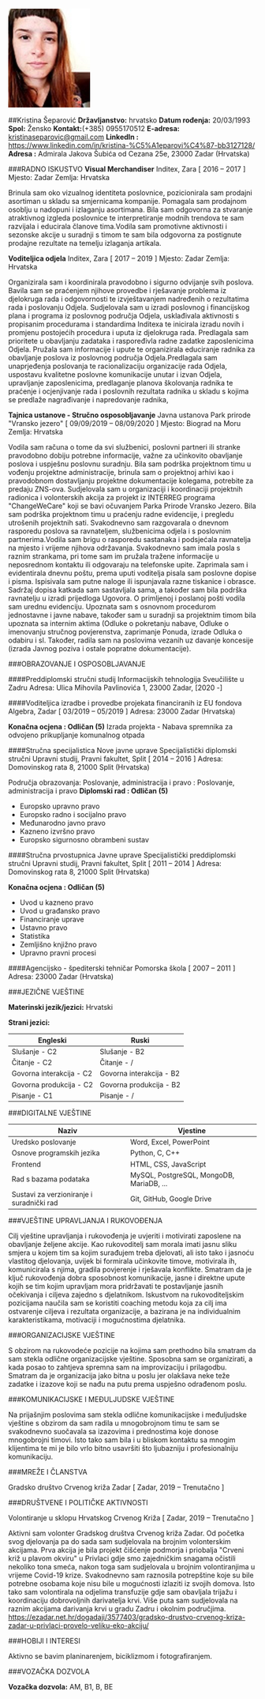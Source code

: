 ![Opis slike](Slika.img/me.jpeg)


##Kristina Šeparović
**Državljanstvo:** hrvatsko
**Datum rođenja:** 20/03/1993
**Spol:** Žensko
**Kontakt:**(+385) 0955170512
**E-adresa:** kristinaseparovic@gmail.com
**LinkedIn :** https://www.linkedin.com/in/kristina-%C5%A1eparovi%C4%87-bb3127128/
**Adresa :** Admirala Jakova Šubića od Cezana 25e, 23000 Zadar (Hrvatska) 


###RADNO ISKUSTVO
**Visual Merchandiser**
Inditex, Zara [ 2016 – 2017 ]
Mjesto: Zadar
Zemlja: Hrvatska

Brinula sam oko vizualnog identiteta poslovnice, pozicionirala sam prodajni asortiman u skladu sa smjernicama kompanije. Pomagala sam prodajnom osoblju u nadopuni i izlaganju asortimana. Bila sam odgovorna za stvaranje atraktivnog izgleda poslovnice te interpretiranje modnih trendova te sam razvijala i educirala članove tima.Vodila sam promotivne aktivnosti i sezonske akcije u suradnji s timom te sam bila odgovorna za postignute prodajne rezultate na temelju izlaganja artikala.


**Voditeljica odjela**
Inditex, Zara [ 2017 – 2019 ]
Mjesto: Zadar
Zemlja: Hrvatska

Organizirala sam i koordinirala pravodobno i sigurno odvijanje svih poslova. Bavila sam se praćenjem njihove provedbe i rješavanje problema iz djelokruga rada i odgovornosti te izvještavanjem nadređenih o rezultatima rada i poslovanju Odjela. Sudjelovala sam u izradi poslovnog i financijskog plana i programa iz poslovnog područja Odjela, usklađivala aktivnosti s propisanim procedurama i standardima Inditexa te inicirala izradu novih i promjenu postojećih procedura i uputa iz djelokruga rada. Predlagala sam prioritete u obavljanju zadataka i raspoređivla radne zadatke zaposlenicima Odjela. Pružala sam informacije i upute te organizirala educiranje
radnika za obavljanje poslova iz poslovnog područja Odjela.Predlagala sam unaprjeđenja poslovanja te racionalizaciju organizacije rada Odjela, uspostavu kvalitetne poslovne komunikacije unutar i izvan Odjela, upravljanje zaposlenicima, predlaganje planova školovanja radnika te praćenje i ocjenjivanje rada i poslovnih rezultata radnika u skladu s kojima se predlaže nagrađivanje i napredovanje radnika,


**Tajnica ustanove - Stručno osposobljavanje**
Javna ustanova Park prirode "Vransko jezero" [ 09/09/2019 – 08/09/2020 ]
Mjesto: Biograd na Moru
Zemlja: Hrvatska

Vodila sam računa o tome da svi službenici, poslovni partneri ili stranke pravodobno dobiju potrebne informacije, važne za učinkovito obavljanje poslova i uspješnu poslovnu suradnju. Bila sam podrška projektnom timu u vođenju projektne administracije, brinula sam o projektnoj arhivi kao i pravodobnom dostavljanju projektne dokumentacije kolegama, potrebite za predaju ZNS-ova. Sudjelovala sam u organizaciji i koordinaciji projektnih radionica i volonterskih akcija za projekt iz INTERREG programa "ChangeWeCare" koji se bavi očuvanjem Parka Prirode Vransko Jezero. Bila sam podrška projektnom timu u praćenju radne evidencije, i pregledu utrošenih projektnih sati. Svakodnevno sam razgovarala o dnevnom rasporedu poslova sa ravnateljem, službenicima odjela i s poslovnim partnerima.Vodila sam brigu o rasporedu sastanaka i podsjećala ravnatelja na mjesto i vrijeme njihova održavanja. Svakodnevno sam imala posla s raznim strankama, pri tome sam im pružala tražene informacije u neposrednom kontaktu ili odgovaraju na telefonske upite. Zaprimala sam i evidentirala dnevnu poštu, prema uputi voditelja pisala sam poslovne dopise i pisma. Ispisivala sam putne naloge ili ispunjavala razne tiskanice i obrasce. Sadržaj dopisa katkada sam sastavljala sama, a također sam bila podrška ravnatelju u izradi prijedloga Ugovora. O primljenoj i poslanoj pošti vodila sam urednu evidenciju. Upoznata sam s osnovnom procedurom jednostavne i javne nabave, također sam u suradnji sa projektnim timom bila upoznata sa internim aktima (Odluke o pokretanju nabave, Odluke o imenovanju stručnog povjerenstva, zaprimanje Ponuda, izrade
Odluka o odabiru i sl. Također, radila sam na poslovima vezanih uz davanje koncesije (izrada Javnog poziva i ostale popratne dokumentacije).


###OBRAZOVANJE I OSPOSOBLJAVANJE

####Preddiplomski stručni studij Informacijskih tehnologija
Sveučilište u Zadru
Adresa: Ulica Mihovila Pavlinovića 1, 23000 Zadar,
[2020 -]


####Voditeljica izradbe i provedbe projekata financiranih iz EU fondova
Algebra, Zadar [ 03/2019 – 05/2019 ]
Adresa: 23000 Zadar (Hrvatska)

**Konačna ocjena : Odličan (5)**
Izrada projekta - Nabava spremnika za odvojeno prikupljanje komunalnog otpada


####Stručna specijalistica Nove javne uprave
Specijalistički diplomski stručni Upravni studij, Pravni fakultet, Split [ 2014 – 2016 ]
Adresa: Domovinskog rata 8, 21000 Split (Hrvatska)

Područja obrazovanja: Poslovanje, administracija i pravo : Poslovanje, administracija i pravo
**Diplomski rad : Odličan (5)**

- Europsko upravno pravo
- Europsko radno i socijalno pravo
- Međunarodno javno pravo
- Kazneno izvršno pravo
- Europsko sigurnosno obrambeni sustav


####Stručna prvostupnica Javne uprave
Specijalistički preddiplomski stručni Upravni studij, Pravni fakultet, Split [ 2011 – 2014 ]
Adresa: Domovinskog rata 8, 21000 Split (Hrvatska)

**Konačna ocjena : Odličan (5)**

- Uvod u kazneno pravo
- Uvod u građansko pravo
- Financiranje uprave
- Ustavno pravo
- Statistika
- Zemljišno knjižno pravo
- Upravno pravni procesi


####Agencijsko - špediterski tehničar
Pomorska škola [ 2007 – 2011 ]
Adresa: 23000 Zadar (Hrvatska)


###JEZIČNE VJEŠTINE

**Materinski jezik/jezici:**
Hrvatski

**Strani jezici:** 

<!-- Tables -->
| Engleski     | Ruski    |      
| -------- | -------------- |
|Slušanje - C2 | Slušanje - B2 |
|Čitanje - C2|Čitanje - /|
|Govorna interakcija - C2| Govorna interakcija - B2|
|Govorna produkcija - C2| Govorna produkcija - B2|
|Pisanje - C1|Pisanje - /|


###DIGITALNE VJEŠTINE
<!-- Tables -->
| Naziv    | Vjestine          
| -------- | -------------- |
| Uredsko poslovanje  | Word, Excel, PowerPoint |
| Osnove programskih jezika  | Python, C, C++  |
| Frontend | HTML, CSS, JavaScript |
|Rad s bazama podataka| MySQL, PostgreSQL, MongoDB, MariaDB, ...|
|Sustavi za verzioniranje i suradnički rad|Git, GitHub, Google Drive|


###VJEŠTINE UPRAVLJANJA I RUKOVOĐENJA

Cilj vještine upravljanja i rukovođenja je uvjeriti i motivirati zaposlene na obavljanje željene akcije. Kao rukovoditelj
sam morala imati jasnu sliku smjera u kojem tim sa kojim surađujem treba djelovati, ali isto tako i jasnoću vlastitog
djelovanja, uvijek bi formirala učinkovite timove, motivirala ih, komunicirala s njima, gradila povjerenje i rješavala
konflikte. Smatram da je ključ rukovođenja dobra sposobnost komunikacije, jasne i direktne upute kojih se tim
kojim upravljam mora pridržavati te postavljanje jasnih očekivanja i ciljeva zajedno s djelatnikom. Iskustvom na
rukovoditeljskim pozicijama naučila sam se koristiti coaching metodu koja za cilj ima ostvarenje ciljeva i rezultata
organizacije, a bazirana je na individualnim karakteristikama, motivaciji i mogućnostima djelatnika.


###ORGANIZACIJSKE VJEŠTINE

S obzirom na rukovodeće pozicije na kojima sam prethodno bila smatram da sam stekla odlične organizacijske
vještine. Sposobna sam se organizirati, a kada posao to zahtjeva spremna sam na improvizaciju i prilagodbu.
Smatram da je organizacija jako bitna u poslu jer olakšava neke teže zadatke i izazove koji se nađu na putu
prema uspješno odrađenom poslu.


###KOMUNIKACIJSKE I MEĐULJUDSKE VJEŠTINE

Na prijašnjim poslovima sam stekla odlične komunikacijske i međuljudske vještine s obzirom da sam radila u
mnogobrojnom timu te sam se svakodnevno suočavala sa izazovima i prednostima koje donose mnogobrojni
timovi. Isto tako sam bila i u bliskom kontaktu sa mnogim klijentima te mi je bilo vrlo bitno usavršiti što ljubazniju i
profesionalniju komunikaciju.


###MREŽE I ČLANSTVA

Gradsko društvo Crvenog križa Zadar
[ Zadar, 2019 – Trenutačno ]


###DRUŠTVENE I POLITIČKE AKTIVNOSTI

Volontiranje u sklopu Hrvatskog Crvenog Križa
[ Zadar, 2019 – Trenutačno ]

Aktivni sam volonter Gradskog društva Crvenog križa Zadar. Od početka svog djelovanja pa do sada sam sudjelovala na brojnim volonterskim akcijama. Prva akcija je bila projekt čišćenje podmorja i priobalja "Crveni križ u plavom okviru" u Privlaci gdje smo zajedničkim snagama očistili nekoliko tona smeća, nakon toga sam sudjelovala u brojnim volontiranjima u vrijeme Covid-19 krize. Svakodnevno sam raznosila potrepštine koje su bile potrebne osobama koje nisu bile u mogućnosti izlaziti iz svojih domova. Isto tako sam volontirala na odjelima transfuzije gdje sam obavljala trijažu i koordinaciju dobrovoljnih darivatelja krvi.
Više puta sam sudjelovala na raznim akcijama darivanja krvi u gradu Zadru i okolnim područjima.
https://ezadar.net.hr/dogadaji/3577403/gradsko-drustvo-crvenog-kriza-zadar-u-privlaci-provelo-veliku-eko-akciju/


###HOBIJI I INTERESI

Aktivno se bavim planinarenjem, biciklizmom i fotografiranjem.


###VOZAČKA DOZVOLA


**Vozačka dozvola:** AM, B1, B, BE